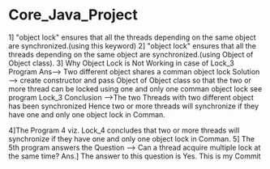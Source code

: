 # Core_Java_Project
1] "object lock" ensures that all the threads depending on the same object are synchronized.(using this keyword)
2] "object lock" ensures that all the threads depending on the same object are synchronized.(using Object of Object class).
3] Why Object Lock is Not Working in case of Lock_3 Program
   Ans--> Two different object shares a comman object lock
Solution --> create constructor and pass Object of Object class so that the two or more thread can be locked 
using one and only one comman object lock
see program Lock_3
Conclusion -->The two Threads with two different object has been synchronized
Hence two or more threads will synchronize if they have one and only one object lock in Comman.

4]The Program 4 viz. Lock_4 concludes that two or more threads will synchronize if they have one and only
  one object lock in Comman.
5] The 5th program answers the Question --> Can a thread acquire multiple 
   lock at the same time?
   Ans.] The answer to this question is Yes.
   This is my Commit

 
